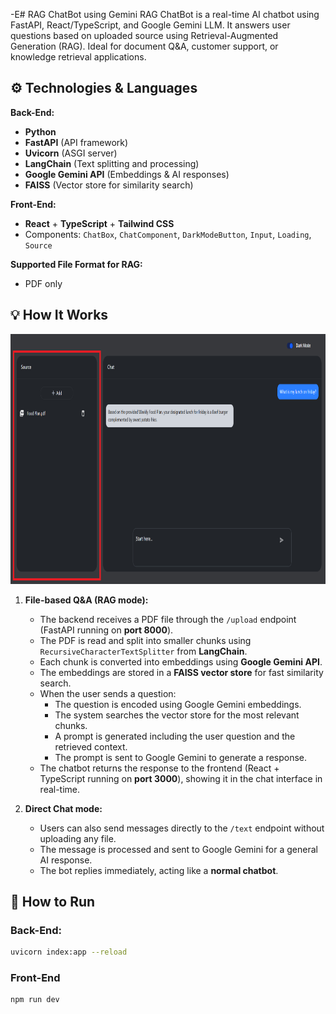 -E# RAG ChatBot using Gemini
RAG ChatBot is a real-time AI chatbot using FastAPI, React/TypeScript, and Google Gemini LLM.
It answers user questions based on uploaded source using Retrieval-Augmented Generation (RAG).
Ideal for document Q&A, customer support, or knowledge retrieval applications.


## ⚙️ Technologies & Languages

**Back-End:**
- **Python**  
- **FastAPI** (API framework)  
- **Uvicorn** (ASGI server)  
- **LangChain** (Text splitting and processing)  
- **Google Gemini API** (Embeddings & AI responses)  
- **FAISS** (Vector store for similarity search)  

**Front-End:**
- **React** + **TypeScript**  + **Tailwind CSS** 
- Components: `ChatBox`, `ChatComponent`, `DarkModeButton`, `Input`, `Loading`, `Source`  

**Supported File Format for RAG:**  
- PDF only

## 💡 How It Works
<img src="https://github.com/yazanhs1029/RAG_ChatBot/blob/main/RAG_Chatbot%20-%20Copy.png" width="700" height="400"/>

1. **File-based Q&A (RAG mode):**
   - The backend receives a PDF file through the `/upload` endpoint (FastAPI running on **port 8000**).
   - The PDF is read and split into smaller chunks using `RecursiveCharacterTextSplitter` from **LangChain**.
   - Each chunk is converted into embeddings using **Google Gemini API**.
   - The embeddings are stored in a **FAISS vector store** for fast similarity search.
   - When the user sends a question:
     - The question is encoded using Google Gemini embeddings.
     - The system searches the vector store for the most relevant chunks.
     - A prompt is generated including the user question and the retrieved context.
     - The prompt is sent to Google Gemini to generate a response.
   - The chatbot returns the response to the frontend (React + TypeScript running on **port 3000**), showing it in the chat interface in real-time.

2. **Direct Chat mode:**
   - Users can also send messages directly to the `/text` endpoint without uploading any file.
   - The message is processed and sent to Google Gemini for a general AI response.
   - The bot replies immediately, acting like a **normal chatbot**.
  
## 🚀 How to Run
### Back-End:
```bash
uvicorn index:app --reload
```

### Front-End
```bash
npm run dev
```

